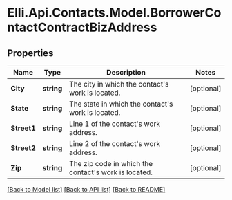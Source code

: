 # Elli.Api.Contacts.Model.BorrowerContactContractBizAddress
## Properties

Name | Type | Description | Notes
------------ | ------------- | ------------- | -------------
**City** | **string** | The city in which the contact&#39;s work is located. | [optional] 
**State** | **string** | The state in which the contact&#39;s work is located. | [optional] 
**Street1** | **string** | Line 1 of the contact&#39;s work address. | [optional] 
**Street2** | **string** | Line 2 of the contact&#39;s work address. | [optional] 
**Zip** | **string** | The zip code in which the contact&#39;s work is located. | [optional] 

[[Back to Model list]](../README.md#documentation-for-models) [[Back to API list]](../README.md#documentation-for-api-endpoints) [[Back to README]](../README.md)

